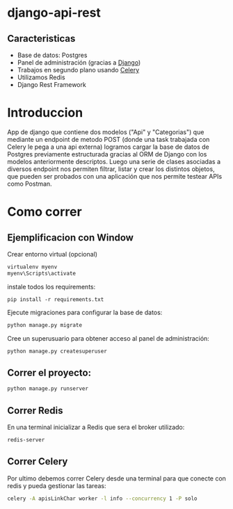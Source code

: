 # django-api-rest


## Caracteristicas

* Base de datos: Postgres
* Panel de administración (gracias a [Django](https://docs.djangoproject.com/en/3.1/intro/tutorial01/))
* Trabajos en segundo plano usando [Celery](https://docs.celeryproject.org/en/stable/)
* Utilizamos Redis
* Django Rest Framework

# Introduccion
App de django que contiene dos modelos ("Api" y "Categorias") que mediante un endpoint de metodo POST (donde una task trabajada con Celery le pega a una api externa) 
logramos cargar la base de datos de Postgres previamente estructurada gracias al ORM de Django con los modelos anteriormente descriptos. Luego una serie de 
clases asociadas a diversos endpoint nos permiten filtrar, listar y crear los distintos objetos, que pueden ser probados con una aplicación que nos permite testear APIs
como Postman.

# Como correr

## Ejemplificacion con Window 

Crear entorno virtual (opcional)
``` bash
virtualenv myenv
myenv\Scripts\activate
```

instale todos los requirements:
```
pip install -r requirements.txt
```

Ejecute migraciones para configurar la base de datos:
``` bash
python manage.py migrate
```

Cree un superusuario para obtener acceso al panel de administración:
``` bash
python manage.py createsuperuser
```

## Correr el proyecto:
``` bash
python manage.py runserver 
```

## Correr Redis
En una terminal inicializar a Redis que sera el broker utilizado:
``` bash
redis-server
```

## Correr Celery
Por ultimo debemos correr Celery desde una terminal para que conecte con redis y pueda gestionar las tareas:
``` bash
celery -A apisLinkChar worker -l info --concurrency 1 -P solo  
```



